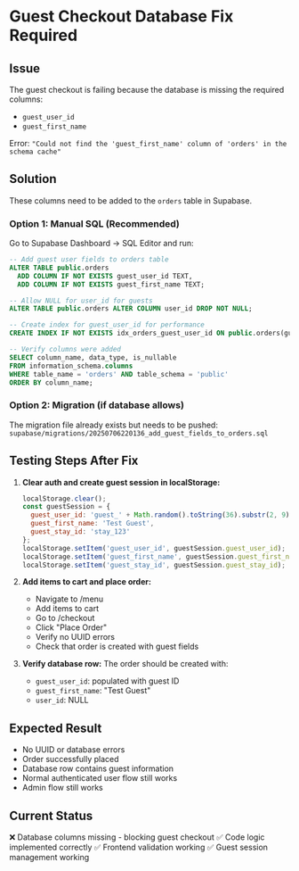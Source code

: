 # Guest Checkout Database Fix Required

## Issue
The guest checkout is failing because the database is missing the required columns:
- `guest_user_id` 
- `guest_first_name`

Error: `"Could not find the 'guest_first_name' column of 'orders' in the schema cache"`

## Solution
These columns need to be added to the `orders` table in Supabase.

### Option 1: Manual SQL (Recommended)
Go to Supabase Dashboard → SQL Editor and run:

```sql
-- Add guest user fields to orders table
ALTER TABLE public.orders
  ADD COLUMN IF NOT EXISTS guest_user_id TEXT,
  ADD COLUMN IF NOT EXISTS guest_first_name TEXT;

-- Allow NULL for user_id for guests  
ALTER TABLE public.orders ALTER COLUMN user_id DROP NOT NULL;

-- Create index for guest_user_id for performance
CREATE INDEX IF NOT EXISTS idx_orders_guest_user_id ON public.orders(guest_user_id);

-- Verify columns were added
SELECT column_name, data_type, is_nullable 
FROM information_schema.columns 
WHERE table_name = 'orders' AND table_schema = 'public'
ORDER BY column_name;
```

### Option 2: Migration (if database allows)
The migration file already exists but needs to be pushed:
`supabase/migrations/20250706220136_add_guest_fields_to_orders.sql`

## Testing Steps After Fix

1. **Clear auth and create guest session in localStorage:**
   ```javascript
   localStorage.clear();
   const guestSession = {
     guest_user_id: 'guest_' + Math.random().toString(36).substr(2, 9),
     guest_first_name: 'Test Guest',
     guest_stay_id: 'stay_123'
   };
   localStorage.setItem('guest_user_id', guestSession.guest_user_id);
   localStorage.setItem('guest_first_name', guestSession.guest_first_name);
   localStorage.setItem('guest_stay_id', guestSession.guest_stay_id);
   ```

2. **Add items to cart and place order:**
   - Navigate to /menu
   - Add items to cart
   - Go to /checkout
   - Click "Place Order"
   - Verify no UUID errors
   - Check that order is created with guest fields

3. **Verify database row:**
   The order should be created with:
   - `guest_user_id`: populated with guest ID
   - `guest_first_name`: "Test Guest"  
   - `user_id`: NULL

## Expected Result
- No UUID or database errors
- Order successfully placed
- Database row contains guest information
- Normal authenticated user flow still works
- Admin flow still works

## Current Status
❌ Database columns missing - blocking guest checkout
✅ Code logic implemented correctly
✅ Frontend validation working
✅ Guest session management working
